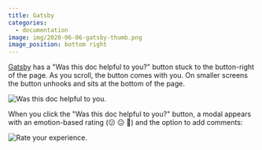 ```yaml
---
title: Gatsby
categories:
  - documentation
image: img/2020-06-06-gatsby-thumb.png
image_position: bottom right
---
```


[Gatsby](https://www.gatsbyjs.org/docs/) has a "Was this doc helpful to you?" button stuck to the button-right of the page. As you scroll, the button comes with you. On smaller screens the button unhooks and sits at the bottom of the page.

![Was this doc helpful to you.](/feedback-library/img/2020-06-06-gatsby.png)

When you click the "Was this doc helpful to you?" button, a modal appears with an emotion-based rating (😕 😐 🙂) and the option to add comments:

![Rate your experience.](/feedback-library/img/2020-06-06-gatsby-2.png)
